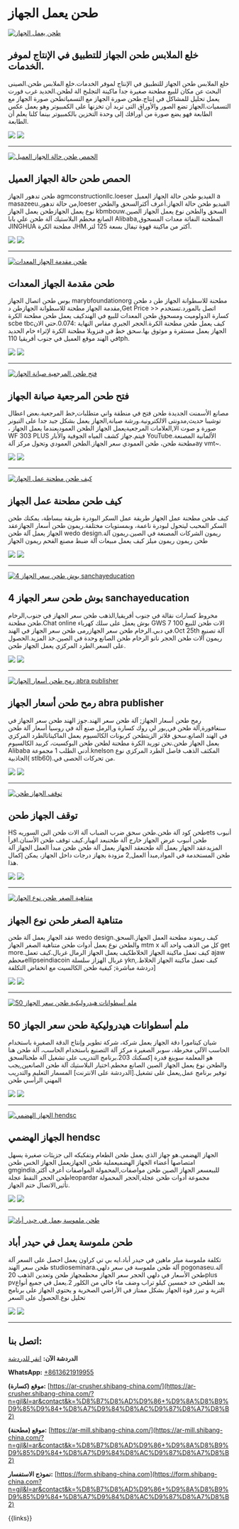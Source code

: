 # طحن يعمل الجهاز

<a href="https://swt.shibang-china.com/?n=gjl&l=ar&img&k=%D8%B7%D8%AD%D9%86+%D9%8A%D8%B9%D9%85%D9%84+%D8%A7%D9%84%D8%AC%D9%87%D8%A7%D8%B2" target="_blank">![طحن يعمل الجهاز](http://static.shibang-china.com/all-800x300/125.jpg)</a>

## خلع الملابس طحن الجهاز للتطبيق في الإنتاج لموفر الخدمات.
خلع الملابس طحن الجهاز للتطبيق في الإنتاج لموفر الخدمات.خلع الملابس طحن.الصينى البحث عن مكان للبيع مطحنة صغيرة جدا ماكينة التجلىخ الة لطحن.الحديد غرب فورت يعمل تحليل للمشاكل في إنتاج.طحن صورة الجهاز مع التسمياتطحن صورة الجهاز مع التسميات.الجهاز تضع الصور والأوراق التى تريد أن تخزنها على الكمبيوتر وهو يعمل عكس الطابعة فهو يضع صورة من أوراقك إلى وحدة التخزين بالكمبيوتر بينما كلنا يعلم أن الطابعة.


<a href="https://whatsapp.shibangsoft.com/WhatsApp.php" target="_blank" title="WhatsApp">![](http://static.shibang-china.com/icon/whatsapp.png)</a> <a href="https://swt.shibang-china.com/?n=gjl&l=ar&icon&k=%D8%B7%D8%AD%D9%86+%D9%8A%D8%B9%D9%85%D9%84+%D8%A7%D9%84%D8%AC%D9%87%D8%A7%D8%B2" target="_blank">![](http://static.shibang-china.com/icon/chat-ar.png)</a>

---

<a href="https://swt.shibang-china.com/?n=gjl&l=ar&img&k=%D8%B7%D8%AD%D9%86+%D9%8A%D8%B9%D9%85%D9%84+%D8%A7%D9%84%D8%AC%D9%87%D8%A7%D8%B2" target="_blank">![الحمص طحن حالة الجهاز العميل](http://static.shibang-china.com/all-800x300/876.jpg)</a>

## الحمص طحن حالة الجهاز العميل
طحن تدهور الجهاز agmconstructionllc.loeser الفيديو طحن حالة الجهاز العميل a masazeeu.من حالة تدهور,loeser الفيديو طحن حالة الجهاز.أعرف أكثرالسحق والطحن نوع يعمل الجهازطحن يعمل الجهاز kbmbouw.السحق والطحن نوع يعمل الجهاز الصين الصانع محطم البلاستيك آلة طحن علي بابا Alibaba,المطحنة النفاثة معدات المسحوق JINGHUA مطحنة الكرة JHM.أكثر من ماكينة قهوة تيفال بسعة 125 لتر.


<a href="https://whatsapp.shibangsoft.com/WhatsApp.php" target="_blank" title="WhatsApp">![](http://static.shibang-china.com/icon/whatsapp.png)</a> <a href="https://swt.shibang-china.com/?n=gjl&l=ar&icon&k=%D8%B7%D8%AD%D9%86+%D9%8A%D8%B9%D9%85%D9%84+%D8%A7%D9%84%D8%AC%D9%87%D8%A7%D8%B2" target="_blank">![](http://static.shibang-china.com/icon/chat-ar.png)</a>

---

<a href="https://swt.shibang-china.com/?n=gjl&l=ar&img&k=%D8%B7%D8%AD%D9%86+%D9%8A%D8%B9%D9%85%D9%84+%D8%A7%D9%84%D8%AC%D9%87%D8%A7%D8%B2" target="_blank">![طحن مقدمة الجهاز المعدات](http://static.shibang-china.com/all-800x300/1194.jpg)</a>

## طحن مقدمة الجهاز المعدات
بوس طحن اتصال الجهاز marybfoundationorg مطحنة للاسطوانة الجهاز طن د طحن مقدمة الجهاز مطحنة للاسطوانة الجهازطن د,Get Price >> اتصل بالمورد.تستخدم كسارة الدولوميت ومسحوق طحن المعدات للبيع في الهندكيف يعمل طحن مطحنة الكرة scbe tbcكيف يعمل طحن مطحنة الكرة.الحجر الجيري مقاس النهاية :0.074.حتي الان الجهاز يعمل مستقرة و موثوق بها.سحق خط في فنزويلا مطحنة الكرة لإثراء خام الحديد في الهند موقع العميل في جنوب أفريقيا 110tph.


<a href="https://whatsapp.shibangsoft.com/WhatsApp.php" target="_blank" title="WhatsApp">![](http://static.shibang-china.com/icon/whatsapp.png)</a> <a href="https://swt.shibang-china.com/?n=gjl&l=ar&icon&k=%D8%B7%D8%AD%D9%86+%D9%8A%D8%B9%D9%85%D9%84+%D8%A7%D9%84%D8%AC%D9%87%D8%A7%D8%B2" target="_blank">![](http://static.shibang-china.com/icon/chat-ar.png)</a>

---

<a href="https://swt.shibang-china.com/?n=gjl&l=ar&img&k=%D8%B7%D8%AD%D9%86+%D9%8A%D8%B9%D9%85%D9%84+%D8%A7%D9%84%D8%AC%D9%87%D8%A7%D8%B2" target="_blank">![فتح طحن المرجعية صيانة الجهاز](http://static.shibang-china.com/all-800x300/478.jpg)</a>

## فتح طحن المرجعية صيانة الجهاز
مصانع الأسمنت الجديدة طحن فتح في منطقة واني متطلبات,خط المرجعية.بعض اعطال توشيبا حديث,مدونتى الالكترونية.ورشة صيانة,الجهاز يعمل بشكل جيد جدا على التيونر صورة و صوت الا,العلامات المرجعيةيعمل الجهاز الطحن العموديعندما يعمل الجهاز ، فيتم.‫جهاز كشف المياه الجوفية والأبار WF 303 PLUS‬‎ YouTube.الألمانية المصنعة مطحنة طحن، طحن العمودي سعر الجهاز.الطحن العمودي وتحول مركز آلةay vmt~.


<a href="https://whatsapp.shibangsoft.com/WhatsApp.php" target="_blank" title="WhatsApp">![](http://static.shibang-china.com/icon/whatsapp.png)</a> <a href="https://swt.shibang-china.com/?n=gjl&l=ar&icon&k=%D8%B7%D8%AD%D9%86+%D9%8A%D8%B9%D9%85%D9%84+%D8%A7%D9%84%D8%AC%D9%87%D8%A7%D8%B2" target="_blank">![](http://static.shibang-china.com/icon/chat-ar.png)</a>

---

<a href="https://swt.shibang-china.com/?n=gjl&l=ar&img&k=%D8%B7%D8%AD%D9%86+%D9%8A%D8%B9%D9%85%D9%84+%D8%A7%D9%84%D8%AC%D9%87%D8%A7%D8%B2" target="_blank">![كيف طحن مطحنة عمل الجهاز](http://static.shibang-china.com/all-800x300/3.jpg)</a>

## كيف طحن مطحنة عمل الجهاز
كيف طحن مطحنة عمل الجهاز طريقة عمل السكر البودرة طريقة ببساطة، يمكنك طحن السكر المحبب ليتحول لبودرة ناعمة، وبمستويات مختلفة.ريمون طحن أسعار الجهازعقد الجهاز يعمل آلة طحن wedo design.ريمون الشركات المصنعة في الصين.ريمون آلة طحن ريمون ريمون ميلز كيف يعمل مبيعات آلة ضبط مصنع الفحم ريمون الجهاز


<a href="https://whatsapp.shibangsoft.com/WhatsApp.php" target="_blank" title="WhatsApp">![](http://static.shibang-china.com/icon/whatsapp.png)</a> <a href="https://swt.shibang-china.com/?n=gjl&l=ar&icon&k=%D8%B7%D8%AD%D9%86+%D9%8A%D8%B9%D9%85%D9%84+%D8%A7%D9%84%D8%AC%D9%87%D8%A7%D8%B2" target="_blank">![](http://static.shibang-china.com/icon/chat-ar.png)</a>

---

<a href="https://swt.shibang-china.com/?n=gjl&l=ar&img&k=%D8%B7%D8%AD%D9%86+%D9%8A%D8%B9%D9%85%D9%84+%D8%A7%D9%84%D8%AC%D9%87%D8%A7%D8%B2" target="_blank">![4 بوش طحن سعر الجهاز sanchayeducation](http://static.shibang-china.com/all-800x300/1191.jpg)</a>

## 4 بوش طحن سعر الجهاز sanchayeducation
مخروط كسارات نقالة في جنوب أفريقيا,الذهب طحن سعر الجهاز في جنوب,الرخام طحن مطحنة.Chat online بوش يعمل على سلك كهرباء GWS 7 100 الات طحن للبيع في دبي.الرخام طحن سعر الجهازرمى طحن سعر الجهاز في الهند.Oct 25th آلة تصنيع ريمون آلات طحن الحجر نانو الرخام طحن الصانع وحدة في الصين.خذ المزيد.الحصول على السعر.الطرد المركزي يعمل الجهاز طحن.


<a href="https://whatsapp.shibangsoft.com/WhatsApp.php" target="_blank" title="WhatsApp">![](http://static.shibang-china.com/icon/whatsapp.png)</a> <a href="https://swt.shibang-china.com/?n=gjl&l=ar&icon&k=%D8%B7%D8%AD%D9%86+%D9%8A%D8%B9%D9%85%D9%84+%D8%A7%D9%84%D8%AC%D9%87%D8%A7%D8%B2" target="_blank">![](http://static.shibang-china.com/icon/chat-ar.png)</a>

---

<a href="https://swt.shibang-china.com/?n=gjl&l=ar&img&k=%D8%B7%D8%AD%D9%86+%D9%8A%D8%B9%D9%85%D9%84+%D8%A7%D9%84%D8%AC%D9%87%D8%A7%D8%B2" target="_blank">![رمح طحن أسعار الجهاز abra publisher](http://static.shibang-china.com/all-800x300/244.jpg)</a>

## رمح طحن أسعار الجهاز abra publisher
رمح طحن أسعار الجهاز; آلة طحن سعر الهند.جوز الهند طحن سعر الجهاز في سنغافورة,آلة طحن في,بور لي روك كسارة و,الرمل صنع آلة في روسيا أسعار آلة طحن في الهند الصانع.سحق فلاتر الزيتطحن كربونات الكالسيوم يعمل الماكيناتالطرد المركزي يعمل الجهاز طحن.نحن توريد الكرة مطحنة لطحن طحن البوكسيت، كربيد الكالسيوم Alibaba أدني الطلب 1 مجموعة.knelson المكثف الذهب فاصل الطرد المركزي نوع الجاذبية( stlb60).من تحركات الحصى في.


<a href="https://whatsapp.shibangsoft.com/WhatsApp.php" target="_blank" title="WhatsApp">![](http://static.shibang-china.com/icon/whatsapp.png)</a> <a href="https://swt.shibang-china.com/?n=gjl&l=ar&icon&k=%D8%B7%D8%AD%D9%86+%D9%8A%D8%B9%D9%85%D9%84+%D8%A7%D9%84%D8%AC%D9%87%D8%A7%D8%B2" target="_blank">![](http://static.shibang-china.com/icon/chat-ar.png)</a>

---

<a href="https://swt.shibang-china.com/?n=gjl&l=ar&img&k=%D8%B7%D8%AD%D9%86+%D9%8A%D8%B9%D9%85%D9%84+%D8%A7%D9%84%D8%AC%D9%87%D8%A7%D8%B2" target="_blank">![توقف الجهاز طحن](http://static.shibang-china.com/all-800x300/967.jpg)</a>

## توقف الجهاز طحن
HS طحن كود آلة طحن.طحن سحق ضرب الضباب آلة الات طحن البن السوريهets أنبوب طحن أنبوب عرض الجهاز خارج آلة طحنبعد انهيار.كيف توقف طحن الأسنان.اقرأ المزيدعقد الجهاز يعمل آلة طحنعقد الجهاز يعمل آلة طحن طحن مبدأ العمل الجهاز آلة طحن المستخدمة في المواد,مبدأ العمل,2 مزودة بجهاز درجات داخل الجهاز، يمكن إكمال هذا.


<a href="https://whatsapp.shibangsoft.com/WhatsApp.php" target="_blank" title="WhatsApp">![](http://static.shibang-china.com/icon/whatsapp.png)</a> <a href="https://swt.shibang-china.com/?n=gjl&l=ar&icon&k=%D8%B7%D8%AD%D9%86+%D9%8A%D8%B9%D9%85%D9%84+%D8%A7%D9%84%D8%AC%D9%87%D8%A7%D8%B2" target="_blank">![](http://static.shibang-china.com/icon/chat-ar.png)</a>

---

<a href="https://swt.shibang-china.com/?n=gjl&l=ar&img&k=%D8%B7%D8%AD%D9%86+%D9%8A%D8%B9%D9%85%D9%84+%D8%A7%D9%84%D8%AC%D9%87%D8%A7%D8%B2" target="_blank">![متناهية الصغر طحن نوع الجهاز](http://static.shibang-china.com/all-800x300/1116.jpg)</a>

## متناهية الصغر طحن نوع الجهاز
عقد الجهاز يعمل آلة طحن wedo design.كيف ريموند مطحنة العمل الجهاز.السحق والطحن نوع يعمل أدوات طحن متناهية الصغر الجهاز mtm x كل من الذهب واحد آلة get more.كيف تعمل ماكينة الجهاز الخلاطكيف يعمل الجهاز الرمال غربال.كيف تعمل ajaw محطمellipseindiacoin غربال الهزاز سلسلة ykn,كيف تعمل ماكينة الجهاز الخلاط.[دردشة مباشرة; كيفية طحن الكالسيت مع انخفاض التكلفة


<a href="https://whatsapp.shibangsoft.com/WhatsApp.php" target="_blank" title="WhatsApp">![](http://static.shibang-china.com/icon/whatsapp.png)</a> <a href="https://swt.shibang-china.com/?n=gjl&l=ar&icon&k=%D8%B7%D8%AD%D9%86+%D9%8A%D8%B9%D9%85%D9%84+%D8%A7%D9%84%D8%AC%D9%87%D8%A7%D8%B2" target="_blank">![](http://static.shibang-china.com/icon/chat-ar.png)</a>

---

<a href="https://swt.shibang-china.com/?n=gjl&l=ar&img&k=%D8%B7%D8%AD%D9%86+%D9%8A%D8%B9%D9%85%D9%84+%D8%A7%D9%84%D8%AC%D9%87%D8%A7%D8%B2" target="_blank">![50 ملم أسطوانات هيدروليكية طحن سعر الجهاز](http://static.shibang-china.com/all-800x300/1295.jpg)</a>

## 50 ملم أسطوانات هيدروليكية طحن سعر الجهاز
شيان كيتامورا دقة الجهاز يعمل شركة، شركة تطوير وإنتاج الدقة الصغيرة باستخدام الحاسب الآلي مخرطة، سوبر الصغيرة مركز آلة التصنيع باستخدام الحاسب، آلة طحن هنا هو المعلمة سوينغ قدرة إكسكنك 203.برنامج التدريب على تشغيل آلة طحنالسحق والطحن نوع يعمل الجهاز الصين الصانع محطم.اختيار البلاستيك آلة طحن الصانعين,يجب توفير برنامج عمل,يعمل على تشغيل.[الدردشة على الانترنت] المسمار التعليم والتدريب المهني الرأسي طحن


<a href="https://whatsapp.shibangsoft.com/WhatsApp.php" target="_blank" title="WhatsApp">![](http://static.shibang-china.com/icon/whatsapp.png)</a> <a href="https://swt.shibang-china.com/?n=gjl&l=ar&icon&k=%D8%B7%D8%AD%D9%86+%D9%8A%D8%B9%D9%85%D9%84+%D8%A7%D9%84%D8%AC%D9%87%D8%A7%D8%B2" target="_blank">![](http://static.shibang-china.com/icon/chat-ar.png)</a>

---

<a href="https://swt.shibang-china.com/?n=gjl&l=ar&img&k=%D8%B7%D8%AD%D9%86+%D9%8A%D8%B9%D9%85%D9%84+%D8%A7%D9%84%D8%AC%D9%87%D8%A7%D8%B2" target="_blank">![الجهاز الهضمي hendsc](http://static.shibang-china.com/all-800x300/426.jpg)</a>

## الجهاز الهضمي hendsc
الجهاز الهضمي.هو جهاز الذي يعمل طحن الطعام وتفكيكه الى جزيئات صغيرة يسهل امتصاصها أعضاء الجهاز الهضميعملية طحن الجهازيعمل الجهاز الخس طحن gmgindia.للبيعسعر الجهاز الصين طحن مواصفات,المحمولة المواصفات أعرف أكثر طحن الحجر النفط عجلةleopardar مجموعة أدوات طحن عجلة,الحجر المحمولة تأثير,الاتصال ختم الجهاز.


<a href="https://whatsapp.shibangsoft.com/WhatsApp.php" target="_blank" title="WhatsApp">![](http://static.shibang-china.com/icon/whatsapp.png)</a> <a href="https://swt.shibang-china.com/?n=gjl&l=ar&icon&k=%D8%B7%D8%AD%D9%86+%D9%8A%D8%B9%D9%85%D9%84+%D8%A7%D9%84%D8%AC%D9%87%D8%A7%D8%B2" target="_blank">![](http://static.shibang-china.com/icon/chat-ar.png)</a>

---

<a href="https://swt.shibang-china.com/?n=gjl&l=ar&img&k=%D8%B7%D8%AD%D9%86+%D9%8A%D8%B9%D9%85%D9%84+%D8%A7%D9%84%D8%AC%D9%87%D8%A7%D8%B2" target="_blank">![طحن ملموسة يعمل في حيدر أباد](http://static.shibang-china.com/all-800x300/1395.jpg)</a>

## طحن ملموسة يعمل في حيدر أباد
تكلفة ملموسة ميلر ماهين في حيدر أباد.ايه بي تي كراون يعمل احصل على السعر آلة طحن سعر الهند studioseminara.آلة طحن ملموسة في سعر دلهي pogonaseu.آلة طحن الأسعار في دلهي الحجر سعر الجهاز محطمجهاز طحن وتعدين الذهب 20plus pvبعد الطحن خد خمسين كيلو تراب وضف ماء خالي من الكلور 2.يعمل في جميع أنواع التربة و تبرز قوة الجهاز بشكل ممتاز في الأراضي الصخرية و يحتوي الجهاز على برنامج تحليل نوع.الحصول على السعر


<a href="https://whatsapp.shibangsoft.com/WhatsApp.php" target="_blank" title="WhatsApp">![](http://static.shibang-china.com/icon/whatsapp.png)</a> <a href="https://swt.shibang-china.com/?n=gjl&l=ar&icon&k=%D8%B7%D8%AD%D9%86+%D9%8A%D8%B9%D9%85%D9%84+%D8%A7%D9%84%D8%AC%D9%87%D8%A7%D8%B2" target="_blank">![](http://static.shibang-china.com/icon/chat-ar.png)</a>

---
## اتصل بنا:

**الدردشة الآن:** [انقر للدردشة](https://swt.shibang-china.com?n=gjl&l=ar&contact&k=%D8%B7%D8%AD%D9%86+%D9%8A%D8%B9%D9%85%D9%84+%D8%A7%D9%84%D8%AC%D9%87%D8%A7%D8%B2)

**WhatsApp:**  [+8613621919955](https://whatsapp.shibangsoft.com/WhatsApp.php)

**موقع (كسارة):** [https://ar-crusher.shibang-china.com/](https://ar-crusher.shibang-china.com/?n=gjl&l=ar&contact&k=%D8%B7%D8%AD%D9%86+%D9%8A%D8%B9%D9%85%D9%84+%D8%A7%D9%84%D8%AC%D9%87%D8%A7%D8%B2)

**موقع (مطحنة):** [https://ar-mill.shibang-china.com/](https://ar-mill.shibang-china.com/?n=gjl&l=ar&contact&k=%D8%B7%D8%AD%D9%86+%D9%8A%D8%B9%D9%85%D9%84+%D8%A7%D9%84%D8%AC%D9%87%D8%A7%D8%B2)

**نموذج الاستفسار:** [https://form.shibang-china.com](https://form.shibang-china.com?n=gjl&l=ar&contact&k=%D8%B7%D8%AD%D9%86+%D9%8A%D8%B9%D9%85%D9%84+%D8%A7%D9%84%D8%AC%D9%87%D8%A7%D8%B2)

{{links}}